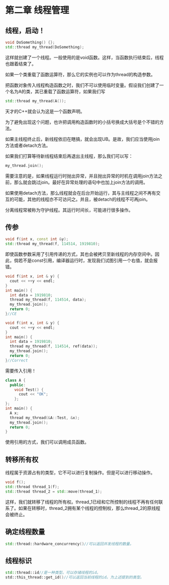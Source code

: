 # 第二章 线程管理

## 线程，启动！

```cpp
void DoSomething() {};
std::thread my_thread(DoSomething);
```

这样就创建了一个线程。一般使用的是void函数。这样，当函数执行结束后，线程也跟着结束了。

如果一个类重载了函数运算符，那么它的实例也可以作为thread的构造参数。

把函数对象传入线程构造函数之时，我们不可以使用临时变量。假设我们创建了一个名为A的类，其已重载了函数运算符，如果我们写

```cpp
std::thread my_thread(A());
```

天才的C++就会认为这是一个函数声明。

为了避免出现这个问题，也许把调用构造函数时的小括号换成大括号是个不错的方法。

如果主线程终止后，新线程依旧在瞎搞，就会出现UB。是故，我们应当使用join方法或者detach方法。

如果我们打算等待新线程结束后再退出主线程，那么我们可以写：

```cpp
my_thread.join();
```

需要注意的是，如果线程运行时抛出异常，并且抛出异常的时机在调用join方法之前，那么就会跳过join。最好在异常处理的语句中也加上join方法的调用。

如果使用detach方法，那么线程就会在后台开始运行，其与主线程之间不再有交互的可能，其他的线程亦不可访问之。并且，被detach的线程不可再join。

分离线程常被称为守护线程。其运行时间长，可能进行很多操作。

## 传参

```cpp
void f(int x, const int &y);
std::thread my_thread(f, 114514, 1919810);
```

即使函数参数采用了引用传递的方式，其也会被拷贝至新线程的内存空间中。因此，倘若不是const引用，编译器运行时，发现我们试图引用一个右值，就会报错。

```cpp
void f(int x, int & y) {
  cout << ++y << endl;
}
int main() {
  int data = 1919810;
  thread my_thread(f, 114514, data);
  my_thread.join();
  return 0;
}//CE

void f(int x, int & y) {
  cout << ++y << endl;
}
int main() {
  int data = 1919810;
  thread my_thread(f, 114514, ref(data));
  my_thread.join();
  return 0;
}//Correct
```

需要传入引用！

```cpp
class A {
  public:
    void Test() {
      cout << "OK";
    };
};
int main() {
  A x;
  thread my_thread(&A::Test, &x);
  my_thread.join();
  return 0;
}
```

使用引用的方式，我们可以调用成员函数。

## 转移所有权

线程属于资源占有的类型，它不可以进行复制操作。但是可以进行移动操作。

```cpp
void f();
std::thread thread_1(f);
std::thread thread_2 = std::move(thread_1);
```

这样，我们就转移了线程的所有权。thread_1已经和它所控制的线程不再有任何联系了。如果在转移时，thread_2拥有某个线程的控制权，那么thread_2的原线程会被终止。

## 确定线程数量

```cpp
std::thread::hardware_concurrency()//可以返回并发线程的数量。
```

## 线程标识

```cpp
std::thread::id//是一种类型。可以存储线程的id。
std::this_thread::get_id()//可以返回当前线程的id。为上述提到的类型。
```
